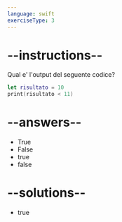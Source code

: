 ```yaml
---
language: swift
exerciseType: 3
---
```


# --instructions--

Qual e' l'output del seguente codice?
```swift
let risultato = 10
print(risultato < 11)
```

# --answers--

- True
- False
- true
- false

# --solutions--

- true
